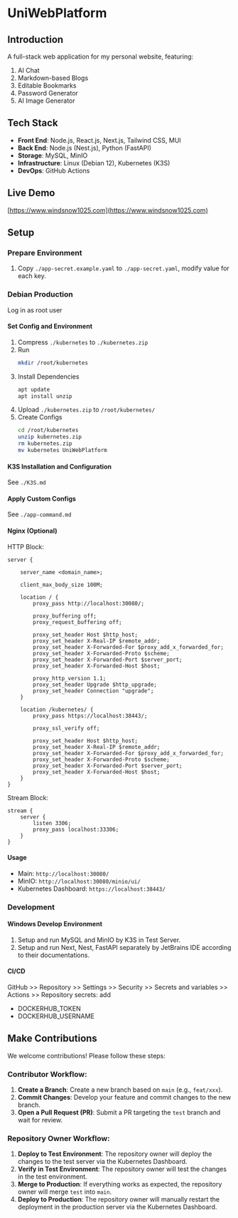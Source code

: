 # UniWebPlatform

## Introduction

A full-stack web application for my personal website, featuring:
1. AI Chat
2. Markdown-based Blogs
3. Editable Bookmarks
4. Password Generator
5. AI Image Generator

## Tech Stack

- **Front End**: Node.js, React.js, Next.js, Tailwind CSS, MUI
- **Back End**: Node.js (Nest.js), Python (FastAPI)
- **Storage**: MySQL, MinIO
- **Infrastructure**: Linux (Debian 12), Kubernetes (K3S)
- **DevOps**: GitHub Actions

## Live Demo

[https://www.windsnow1025.com](https://www.windsnow1025.com)

## Setup

### Prepare Environment

1. Copy `./app-secret.example.yaml` to `./app-secret.yaml`, modify value for each key.

### Debian Production

Log in as root user

#### Set Config and Environment

1. Compress `./kubernetes` to `./kubernetes.zip`
2. Run
   ```bash
   mkdir /root/kubernetes
   ```
3. Install Dependencies
   ```bash
   apt update
   apt install unzip
   ```
4. Upload `./kubernetes.zip` to `/root/kubernetes/`
5. Create Configs
   ```bash
   cd /root/kubernetes
   unzip kubernetes.zip
   rm kubernetes.zip
   mv kubernetes UniWebPlatform
   ```

#### K3S Installation and Configuration

See `./K3S.md`

#### Apply Custom Configs

See `./app-command.md`

#### Nginx (Optional)

HTTP Block:

```
server {

	server_name <domain_name>;

	client_max_body_size 100M;

    location / {
        proxy_pass http://localhost:30080/;
        
        proxy_buffering off;
        proxy_request_buffering off;

        proxy_set_header Host $http_host;
        proxy_set_header X-Real-IP $remote_addr;
        proxy_set_header X-Forwarded-For $proxy_add_x_forwarded_for;
        proxy_set_header X-Forwarded-Proto $scheme;
        proxy_set_header X-Forwarded-Port $server_port;
        proxy_set_header X-Forwarded-Host $host;

        proxy_http_version 1.1;
        proxy_set_header Upgrade $http_upgrade;
        proxy_set_header Connection "upgrade";
    }

    location /kubernetes/ {
        proxy_pass https://localhost:38443/;

        proxy_ssl_verify off;

        proxy_set_header Host $http_host;
        proxy_set_header X-Real-IP $remote_addr;
        proxy_set_header X-Forwarded-For $proxy_add_x_forwarded_for;
        proxy_set_header X-Forwarded-Proto $scheme;
        proxy_set_header X-Forwarded-Port $server_port;
        proxy_set_header X-Forwarded-Host $host;
    }
}
```

Stream Block:

```
stream {
    server {
        listen 3306;
        proxy_pass localhost:33306;
    }
}
```

#### Usage

- Main: `http://localhost:30080/`
- MinIO: `http://localhost:30080/minio/ui/`
- Kubernetes Dashboard: `https://localhost:38443/`

### Development

#### Windows Develop Environment

1. Setup and run MySQL and MinIO by K3S in Test Server.
2. Setup and run Next, Nest, FastAPI separately by JetBrains IDE according to their documentations.

#### CI/CD

GitHub >> Repository >> Settings >> Security >> Secrets and variables >> Actions >> Repository secrets: add

- DOCKERHUB_TOKEN
- DOCKERHUB_USERNAME

## Make Contributions

We welcome contributions! Please follow these steps:

### Contributor Workflow:
1. **Create a Branch**: Create a new branch based on `main` (e.g., `feat/xxx`).
2. **Commit Changes**: Develop your feature and commit changes to the new branch.
3. **Open a Pull Request (PR)**: Submit a PR targeting the `test` branch and wait for review.

### Repository Owner Workflow:
1. **Deploy to Test Environment**: The repository owner will deploy the changes to the test server via the Kubernetes Dashboard.
2. **Verify in Test Environment**: The repository owner will test the changes in the test environment.
3. **Merge to Production**: If everything works as expected, the repository owner will merge `test` into `main`.
4. **Deploy to Production**: The repository owner will manually restart the deployment in the production server via the Kubernetes Dashboard.

